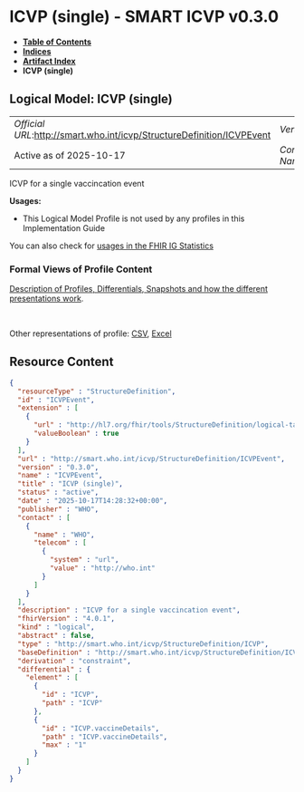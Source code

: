 # ICVP (single) - SMART ICVP v0.3.0

* [**Table of Contents**](toc.md)
* [**Indices**](indices.md)
* [**Artifact Index**](artifacts.md)
* **ICVP (single)**

## Logical Model: ICVP (single) 

| | |
| :--- | :--- |
| *Official URL*:http://smart.who.int/icvp/StructureDefinition/ICVPEvent | *Version*:0.3.0 |
| Active as of 2025-10-17 | *Computable Name*:ICVPEvent |

 
ICVP for a single vaccincation event 

**Usages:**

* This Logical Model Profile is not used by any profiles in this Implementation Guide

You can also check for [usages in the FHIR IG Statistics](https://packages2.fhir.org/xig/smart.who.int.icvp|current/StructureDefinition/ICVPEvent)

### Formal Views of Profile Content

 [Description of Profiles, Differentials, Snapshots and how the different presentations work](http://build.fhir.org/ig/FHIR/ig-guidance/readingIgs.html#structure-definitions). 

 

Other representations of profile: [CSV](StructureDefinition-ICVPEvent.csv), [Excel](StructureDefinition-ICVPEvent.xlsx) 



## Resource Content

```json
{
  "resourceType" : "StructureDefinition",
  "id" : "ICVPEvent",
  "extension" : [
    {
      "url" : "http://hl7.org/fhir/tools/StructureDefinition/logical-target",
      "valueBoolean" : true
    }
  ],
  "url" : "http://smart.who.int/icvp/StructureDefinition/ICVPEvent",
  "version" : "0.3.0",
  "name" : "ICVPEvent",
  "title" : "ICVP (single)",
  "status" : "active",
  "date" : "2025-10-17T14:28:32+00:00",
  "publisher" : "WHO",
  "contact" : [
    {
      "name" : "WHO",
      "telecom" : [
        {
          "system" : "url",
          "value" : "http://who.int"
        }
      ]
    }
  ],
  "description" : "ICVP for a single vaccincation event",
  "fhirVersion" : "4.0.1",
  "kind" : "logical",
  "abstract" : false,
  "type" : "http://smart.who.int/icvp/StructureDefinition/ICVP",
  "baseDefinition" : "http://smart.who.int/icvp/StructureDefinition/ICVP",
  "derivation" : "constraint",
  "differential" : {
    "element" : [
      {
        "id" : "ICVP",
        "path" : "ICVP"
      },
      {
        "id" : "ICVP.vaccineDetails",
        "path" : "ICVP.vaccineDetails",
        "max" : "1"
      }
    ]
  }
}

```
